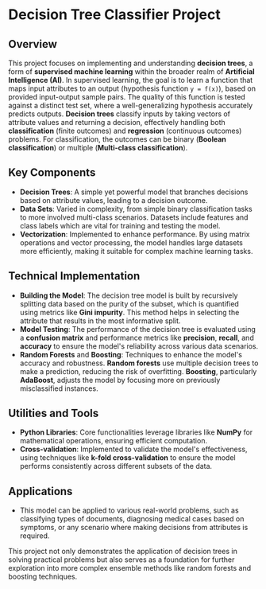 
# Decision Tree Classifier Project

## Overview
This project focuses on implementing and understanding **decision trees**, a form of **supervised machine learning** within the broader realm of **Artificial Intelligence (AI)**. In supervised learning, the goal is to learn a function that maps input attributes to an output (hypothesis function `y = f(x)`), based on provided input-output sample pairs. The quality of this function is tested against a distinct test set, where a well-generalizing hypothesis accurately predicts outputs. **Decision trees** classify inputs by taking vectors of attribute values and returning a decision, effectively handling both **classification** (finite outcomes) and **regression** (continuous outcomes) problems. For classification, the outcomes can be binary (**Boolean classification**) or multiple (**Multi-class classification**).

## Key Components
- **Decision Trees**: A simple yet powerful model that branches decisions based on attribute values, leading to a decision outcome.
- **Data Sets**: Varied in complexity, from simple binary classification tasks to more involved multi-class scenarios. Datasets include features and class labels which are vital for training and testing the model.
- **Vectorization**: Implemented to enhance performance. By using matrix operations and vector processing, the model handles large datasets more efficiently, making it suitable for complex machine learning tasks.

## Technical Implementation
- **Building the Model**: The decision tree model is built by recursively splitting data based on the purity of the subset, which is quantified using metrics like **Gini impurity**. This method helps in selecting the attribute that results in the most informative split.
- **Model Testing**: The performance of the decision tree is evaluated using a **confusion matrix** and performance metrics like **precision**, **recall**, and **accuracy** to ensure the model's reliability across various data scenarios.
- **Random Forests** and **Boosting**: Techniques to enhance the model's accuracy and robustness. **Random forests** use multiple decision trees to make a prediction, reducing the risk of overfitting. **Boosting**, particularly **AdaBoost**, adjusts the model by focusing more on previously misclassified instances.

## Utilities and Tools
- **Python Libraries**: Core functionalities leverage libraries like **NumPy** for mathematical operations, ensuring efficient computation.
- **Cross-validation**: Implemented to validate the model's effectiveness, using techniques like **k-fold cross-validation** to ensure the model performs consistently across different subsets of the data.

## Applications
- This model can be applied to various real-world problems, such as classifying types of documents, diagnosing medical cases based on symptoms, or any scenario where making decisions from attributes is required.

This project not only demonstrates the application of decision trees in solving practical problems but also serves as a foundation for further exploration into more complex ensemble methods like random forests and boosting techniques.
